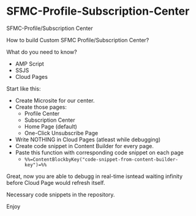 # SFMC-Profile-Subscription-Center
SFMC-Profile/Subscription Center

How to build Custom SFMC Profile/Subscription Center?


What do you need to know?
- AMP Script
- SSJS
- Cloud Pages

Start like this:

- Create Microsite for our center.
- Create those pages:
  * Profile Center
  * Subscription Center
  * Home Page (default)
  * One-Click Unsubscribe Page
- Write NOTHING in Cloud Pages (atleast while debugging)
- Create code snippet in Content Builder for every page.
- Paste this function with corresponding code snippet on each page 
    - ``` %%=ContentBlockbyKey("code-snippet-from-content-builder-key")=%% ```
    
Great, now you are able to debugg in real-time isntead waiting infinity before Cloud Page would refresh itself.

Necessary code snippets in the repository.

Enjoy

